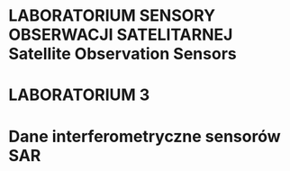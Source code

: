 # LABORATORIUM SENSORY OBSERWACJI SATELITARNEJ Satellite Observation Sensors
# LABORATORIUM 3
# Dane interferometryczne sensorów SAR
